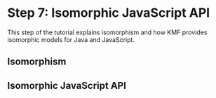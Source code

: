 Step 7: Isomorphic JavaScript API
======================

This step of the tutorial explains isomorphism and how KMF provides isomorphic models for Java and JavaScript.

Isomorphism
-------------


Isomorphic JavaScript API
-------------

